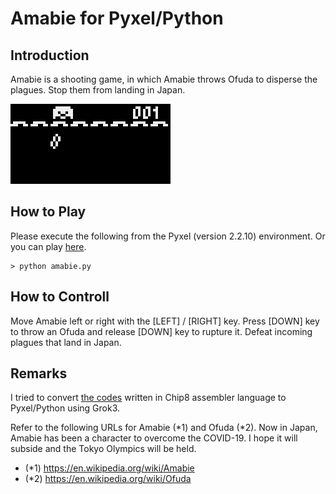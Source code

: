 # Amabie for Pyxel/Python

## Introduction

Amabie is a shooting game, in which Amabie throws Ofuda to disperse the plagues. 
Stop them from landing in Japan.

![](https://github.com/jay-kumogata/RetroGames/blob/main/pyxel/amabie/screenshots/amabie01.gif)

## How to Play

Please execute the following from the Pyxel (version 2.2.10) environment.
Or you can play [here](https://kitao.github.io/pyxel/wasm/launcher/?run=jay-kumogata.RetroGames.pyxel.amabie.amabie).

	> python amabie.py

## How to Controll

Move Amabie left or right with the [LEFT] / [RIGHT] key.
Press [DOWN] key to throw an Ofuda and release [DOWN] key to rupture it. 
Defeat incoming plagues that land in Japan.

## Remarks

I tried to convert 
[the codes](https://github.com/jay-kumogata/PyxelChip8/tree/main/games/amabie)
written in Chip8 assembler language to Pyxel/Python using Grok3.

Refer to the following URLs for Amabie (*1) and Ofuda (*2). 
Now in Japan, Amabie has been a character to overcome the COVID-19. 
I hope it will subside and the Tokyo Olympics will be held.

- (*1) https://en.wikipedia.org/wiki/Amabie
- (*2) https://en.wikipedia.org/wiki/Ofuda
